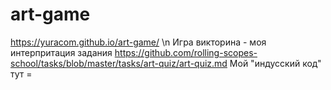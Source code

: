 # art-game
https://yuracom.github.io/art-game/ \n
Игра викторина - моя интерпритация задания https://github.com/rolling-scopes-school/tasks/blob/master/tasks/art-quiz/art-quiz.md
Мой "индусский код" тут = 
